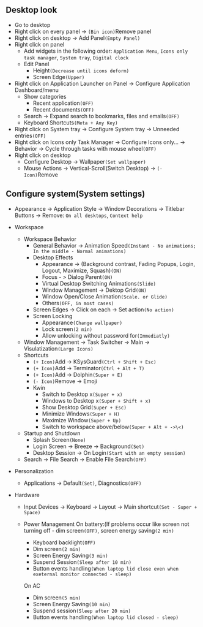 ## Desktop look
* Go to desktop
* Right click on every panel -> `(Bin icon)`Remove panel
* Right click on desktop -> Add Panel`(Empty Panel)`
* Right click on panel
	* Add widgets in the following order: `Application Menu`, `Icons only task manager`, `System tray`, `Digital clock`
	* Edit Panel
		* Height`(Decrease until icons deform)`
		* Screen Edge`(Upper)`
* Right click on Application Launcher on Panel -> Configure Application Dashboard/menu
	* Show categories
		* Recent application`(OFF)`
		* Recent documents`(OFF)`
	* Search -> Expand search to bookmarks, files and emails`(OFF)`
	* Keyboard Shortcuts`(Meta + Any Key)`
* Right click on System tray -> Configure System tray -> Unneeded entries`(OFF)`
* Right click on Icons only Task Manager -> Configure Icons only... -> Behavior -> Cycle through tasks with mouse wheel`(OFF)`
* Right click on desktop
	* Configure Desktop -> Wallpaper`(Set wallpaper)`
	* Mouse Actions -> Vertical-Scroll(Switch Desktop) -> `(- Icon)`Remove

## Configure system(System settings)
* Appearance -> Application Style -> Window Decorations -> Titlebar Buttons -> Remove: `On all desktops`, `Context help`

* Workspace
	* Workspace Behavior
		* General Behavior -> Animation Speed`(Instant - No animations; In the middle - Normal animations)`
		* Desktop Effects
			* Appearance -> (Background contrast, Fading Popups, Login, Logout, Maximize, Squash)`(ON)`
			* Focus - > Dialog Parent`(ON)`
			* Virtual Desktop Switching Animations`(Slide)`
			* Window Management -> Dektop Grid`(ON)`
			* Window Open/Close Animation`(Scale. or Glide)`
			* Others`(OFF, in most cases)`
		* Screen Edges -> Click on each -> Set action`(No action)`
		* Screen Locking
			* Appearance`(Change wallpaper)`
			* Lock screen`(2 min)`
			* Allow unlocking without password for`(Immediatly)`
	* Window Management -> Task Switcher -> Main -> Visulatization`(Large Icons)`
	* Shortcuts
		* `(+ Icon)`Add -> KSysGuard`(Ctrl + Shift + Esc)`
		* `(+ Icon)`Add -> Terminator`(Ctrl + Alt + T)`
		* `(+ Icon)`Add -> Dolphin`(Super + E)`
		* `(- Icon)`Remove -> Emoji
		* Kwin
			* Switch to Desktop x`(Super + x)`
			* Windows to Desktop x`(Super + Shift + x)`
			* Show Desktop Grid`(Super + Esc)`
			* Minimize Windows`(Super + H)`
			* Maximize Window`(Super + Up)`
			* Switch to workspace above/below`(Super + Alt + ->\<)`
	* Startup and Shutdown
		* Splash Screen`(None)`
		* Login Screen -> Breeze -> Background`(Set)`
		* Desktop Session -> On Login`(Start with an empty session)`
	* Search -> File Search -> Enable File Search`(OFF)`

+ Personalization
	+ Applications -> Default`(Set)`, Diagnostics`(OFF)`

+ Hardware
	+ Input Devices -> Keyboard -> Layout -> Main shortcut`(Set - Super + Space)`
	+ Power Management
		On battery:(If problems occur like screen not turning off - dim screen`(OFF)`, screen energy saving`(2 min)`
		+ Keyboard backlight`(OFF)`
		+ Dim screen`(2 min)`
		+ Screen Energy Saving`(3 min)`
		+ Suspend Session`(Sleep after 10 min)`
		+ Button events handling`(When laptop lid close even when exeternal monitor connected - sleep)`

		On AC
		+ Dim screen`(5 min)`
		+ Screen Energy Saving`(10 min)`
		+ Suspend session`(Sleep after 20 min)`
		+ Button events handling`(When laptop lid closed - sleep)`
